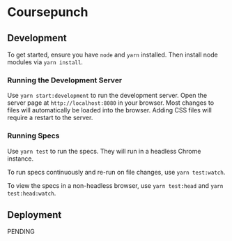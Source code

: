 # Coursepunch

## Development

To get started, ensure you have `node` and `yarn` installed. Then install
node modules via `yarn install`.

### Running the Development Server

Use `yarn start:development` to run the development server. Open the server
page at `http://localhost:8080` in your browser. Most changes to files will
automatically be loaded into the browser. Adding CSS files will require a
restart to the server.

### Running Specs

Use `yarn test` to run the specs. They will run in a headless Chrome
instance.

To run specs continuously and re-run on file changes, use `yarn test:watch`.

To view the specs in a non-headless browser, use `yarn test:head` and `yarn
test:head:watch`.

## Deployment

PENDING

